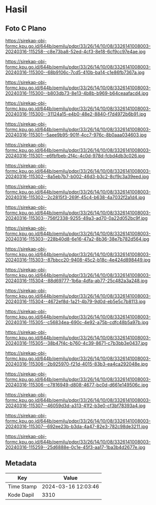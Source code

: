 # Hasil

## Foto C Plano

https://sirekap-obj-formc.kpu.go.id/644b/pemilu/pdpr/33/26/14/10/08/3326141008003-20240316-115258--c8e73ba8-52ed-4cf3-8e18-6cf9cc97e4ae.jpg

https://sirekap-obj-formc.kpu.go.id/644b/pemilu/pdpr/33/26/14/10/08/3326141008003-20240316-115300--68b9106c-7cd5-410b-ba14-c1e86fb7367a.jpg

https://sirekap-obj-formc.kpu.go.id/644b/pemilu/pdpr/33/26/14/10/08/3326141008003-20240316-115300--b803db73-8e13-4b8b-b969-b64ceaafacd4.jpg

https://sirekap-obj-formc.kpu.go.id/644b/pemilu/pdpr/33/26/14/10/08/3326141008003-20240316-115300--31124a15-e4b0-48e2-8840-f7d4972b6b91.jpg

https://sirekap-obj-formc.kpu.go.id/644b/pemilu/pdpr/33/26/14/10/08/3326141008003-20240316-115301--5aee9b95-901f-4cc7-976c-8b0aaa034603.jpg

https://sirekap-obj-formc.kpu.go.id/644b/pemilu/pdpr/33/26/14/10/08/3326141008003-20240316-115301--e6fbfbeb-2f4c-4c0d-978d-fcbd4db3c026.jpg

https://sirekap-obj-formc.kpu.go.id/644b/pemilu/pdpr/33/26/14/10/08/3326141008003-20240316-115302--8a5eb7b7-b002-46d3-b3c2-8cf9c3a39eed.jpg

https://sirekap-obj-formc.kpu.go.id/644b/pemilu/pdpr/33/26/14/10/08/3326141008003-20240316-115302--2c2815f3-269f-45c4-b638-4a7032f2a1d4.jpg

https://sirekap-obj-formc.kpu.go.id/644b/pemilu/pdpr/33/26/14/10/08/3326141008003-20240316-115303--756f2338-9255-49a3-ad70-0a22d052bc9f.jpg

https://sirekap-obj-formc.kpu.go.id/644b/pemilu/pdpr/33/26/14/10/08/3326141008003-20240316-115303--228b40d8-6e16-47a2-8b36-38e7b782d564.jpg

https://sirekap-obj-formc.kpu.go.id/644b/pemilu/pdpr/33/26/14/10/08/3326141008003-20240316-115303--87bbcc20-9408-45c2-b18c-4e424d898449.jpg

https://sirekap-obj-formc.kpu.go.id/644b/pemilu/pdpr/33/26/14/10/08/3326141008003-20240316-115304--88d69777-1b6a-4dfa-ab77-25c482a3a248.jpg

https://sirekap-obj-formc.kpu.go.id/644b/pemilu/pdpr/33/26/14/10/08/3326141008003-20240316-115304--4672ef8d-1a21-4b79-9d0d-eb5e5c7b8113.jpg

https://sirekap-obj-formc.kpu.go.id/644b/pemilu/pdpr/33/26/14/10/08/3326141008003-20240316-115305--c56834ea-690c-4e92-a75b-cdfc48b5a97b.jpg

https://sirekap-obj-formc.kpu.go.id/644b/pemilu/pdpr/33/26/14/10/08/3326141008003-20240316-115305--38b47f4c-b760-4c39-8671-c7b3bb3e0437.jpg

https://sirekap-obj-formc.kpu.go.id/644b/pemilu/pdpr/33/26/14/10/08/3326141008003-20240316-115306--2b925970-f21d-4015-83b3-ea4ca292048e.jpg

https://sirekap-obj-formc.kpu.go.id/644b/pemilu/pdpr/33/26/14/10/08/3326141008003-20240316-115306--c7816949-d808-4677-bc0d-d661e149506c.jpg

https://sirekap-obj-formc.kpu.go.id/644b/pemilu/pdpr/33/26/14/10/08/3326141008003-20240316-115307--46059d3d-a313-41f2-b3e0-cf3bf78393a4.jpg

https://sirekap-obj-formc.kpu.go.id/644b/pemilu/pdpr/33/26/14/10/08/3326141008003-20240316-115307--692ee23b-b3da-4a47-82e3-782c98de3211.jpg

https://sirekap-obj-formc.kpu.go.id/644b/pemilu/pdpr/33/26/14/10/08/3326141008003-20240316-115259--25d6888e-0c1e-45f3-aa17-1ba3b4d2677e.jpg


## Metadata

| Key        | Value               |
| ---------- | ------------------- |
| Time Stamp | 2024-03-16 12:03:46 |
| Kode Dapil | 3310                |




